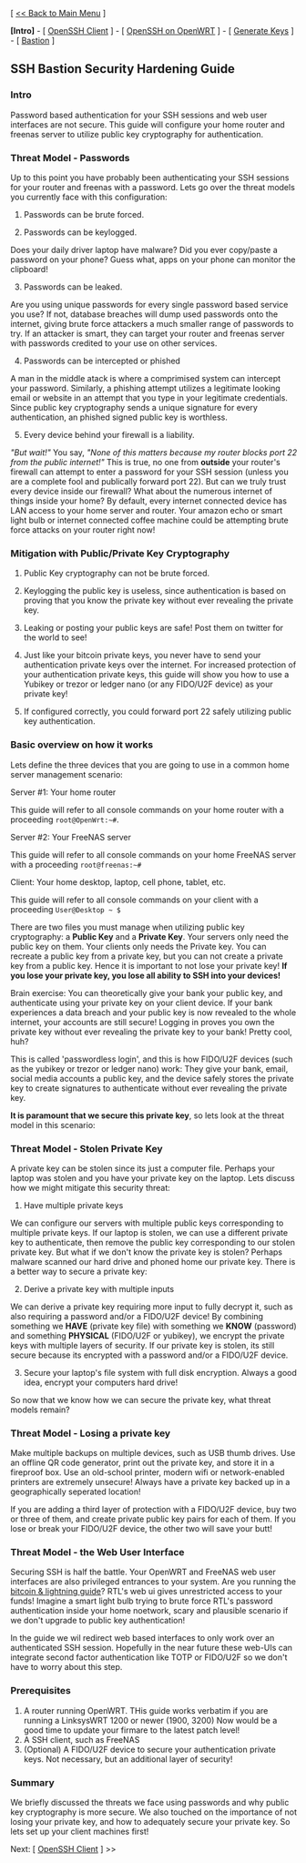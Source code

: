 [ [<< Back to Main Menu](https://github.com/seth586/guides/blob/master/README.md) ]

**[Intro]** - [ [OpenSSH Client](1_install_client.md) ] - [ [OpenSSH on OpenWRT](2_install_openssh.md) ] - [ [Generate Keys](3_keys.md) ] - [ [Bastion](4_bastion.md) ]

## SSH Bastion Security Hardening Guide
### Intro
Password based authentication for your SSH sessions and web user interfaces are not secure. This guide will configure your home router and freenas server to utilize public key cryptography for authentication.

### Threat Model - Passwords
Up to this point you have probably been authenticating your SSH sessions for your router and freenas with a password. Lets go over the threat models you currently face with this configuration:

1. Passwords can be brute forced. 

2. Passwords can be keylogged. 

Does your daily driver laptop have malware? Did you ever copy/paste a password on your phone? Guess what, apps on your phone can monitor the clipboard! 

3. Passwords can be leaked. 

Are you using unique passwords for every single password based service you use? If not, database breaches will dump used passwords onto the internet, giving brute force attackers a much smaller range of passwords to try. If an attacker is smart, they can target your router and freenas server with passwords credited to your use on other services.

4. Passwords can be intercepted or phished

A man in the middle atack is where a comprimised system can intercept your password. Similarly, a phishing attempt utilizes a legitimate looking email or website in an attempt that you type in your legitimate credentials. Since public key cryptography sends a unique signature for every authentication, an phished signed public key is worthless.

5. Every device behind your firewall is a liability.

*"But wait!"* You say, *"None of this matters because my router blocks port 22 from the public internet!"* This is true, no one from **outside** your router's firewall can attempt to enter a password for your SSH session (unless you are a complete fool and publically forward port 22). But can we truly trust every device inside our firewall? What about the numerous internet of things inside your home? By default, every internet connected device has LAN access to your home server and router. Your amazon echo or smart light bulb or internet connected coffee machine could be attempting brute force attacks on your router right now!

### Mitigation with Public/Private Key Cryptography

1. Public Key cryptography can not be brute forced.

2. Keylogging the public key is useless, since authentication is based on proving that you know the private key without ever revealing the private key.

3. Leaking or posting your public keys are safe! Post them on twitter for the world to see! 

4. Just like your bitcoin private keys, you never have to send your authentication private keys over the internet. For increased protection of your authentication private keys, this guide will show you how to use a Yubikey or trezor or ledger nano (or any FIDO/U2F device) as your private key!

5. If configured correctly, you could forward port 22 safely utilizing public key authentication.

### Basic overview on how it works

Lets define the three devices that you are going to use in a common home server management scenario:

Server #1: Your home router

This guide will refer to all console commands on your home router with a proceeding `root@OpenWrt:~#`.

Server #2: Your FreeNAS server

This guide will refer to all console commands on your home FreeNAS server with a proceeding `root@freenas:~#`

Client: Your home desktop, laptop, cell phone, tablet, etc.

This guide will refer to all console commands on your client with a proceeding `User@Desktop ~ $`

There are two files you must manage when utilizing public key cryptography: a **Public Key** and a **Private Key**. Your servers only need the public key on them. Your clients only needs the Private key. You can recreate a public key from a private key, but you can not create a private key from a public key. Hence it is important to not lose your private key! **If you lose your private key, you lose all ability to SSH into your devices!** 

Brain exercise: You can theoretically give your bank your public key, and authenticate using your private key on your client device. If your bank experiences a data breach and your public key is now revealed to the whole internet, your accounts are still secure! Logging in proves you own the private key without ever revealing the private key to your bank! Pretty cool, huh? 

This is called 'passwordless login', and this is how FIDO/U2F devices (such as the yubikey or trezor or ledger nano) work: They give your bank, email, social media accounts a public key, and the device safely stores the private key to create signatures to authenticate without ever revealing the private key.

**It is paramount that we secure this private key**, so lets look at the threat model in this scenario:

### Threat Model - Stolen Private Key

A private key can be stolen since its just a computer file. Perhaps your laptop was stolen and you have your private key on the laptop. Lets discuss how we might mitigate this security threat:

1. Have multiple private keys

We can configure our servers with multiple public keys corresponding to multiple private keys. If our laptop is stolen, we can use a different private key to authenticate, then remove the public key corresponding to our stolen private key. But what if we don't know the private key is stolen? Perhaps malware scanned our hard drive and phoned home our private key. There is a better way to secure a private key:

2. Derive a private key with multiple inputs

We can derive a private key requiring more input to fully decrypt it, such as also requiring a password and/or a FIDO/U2F device! By combining something we **HAVE** (private key file) with something we **KNOW** (password) and something **PHYSICAL** (FIDO/U2F or yubikey), we encrypt the private keys with multiple layers of security. If our private key is stolen, its still secure because its encrypted with a password and/or a FIDO/U2F device.

3. Secure your laptop's file system with full disk encryption.
Always a good idea, encrypt your computers hard drive! 

So now that we know how we can secure the private key, what threat models remain?

### Threat Model - Losing a private key 

Make multiple backups on multiple devices, such as USB thumb drives. Use an offline QR code generator, print out the private key, and store it in a fireproof box. Use an old-school printer, modern wifi or network-enabled printers are extremely unsecure! Always have a private key backed up in a geographically seperated location!

If you are adding a third layer of protection with a FIDO/U2F device, buy two or three of them, and create private public key pairs for each of them. If you lose or break your FIDO/U2F device, the other two will save your butt!

### Threat Model - the Web User Interface
Securing SSH is half the battle. Your OpenWRT and FreeNAS web user interfaces are also privileged entrances to your system.  Are you running the [bitcoin & lightning guide](https://github.com/seth586/guides/blob/master/FreeNAS/bitcoin/README.md)? RTL's web ui gives unrestricted access to your funds! Imagine a smart light bulb trying to brute force RTL's password authentication inside your home noetwork, scary and plausible scenario if we don't upgrade to public key authentication!

In the guide we wil redirect web based interfaces to only work over an authenticated SSH session. Hopefully in the near future these web-UIs can integrate second factor authentication like TOTP or FIDO/U2F so we don't have to worry about this step.

### Prerequisites
1. A router running OpenWRT. THis guide works verbatim if you are running a LinksysWRT 1200 or newer (1900, 3200) Now would be a good time to update your firmare to the latest patch level!
2. A SSH client, such as FreeNAS
3. (Optional) A FIDO/U2F device to secure your authentication private keys. Not necessary, but an additional layer of security!

### Summary
We briefly discussed the threats we face using passwords and why public key cryptography is more secure. We also touched on the importance of not losing your private key, and how to adequately secure your private key. So lets set up your client machines first!


Next: [ [OpenSSH Client](1_install_client.md) ] >>

